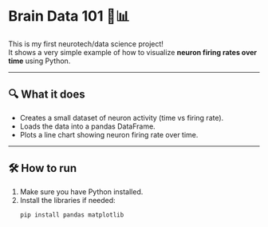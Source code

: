 # Brain Data 101 🧠📊  

This is my first neurotech/data science project!  
It shows a very simple example of how to visualize **neuron firing rates over time** using Python.  

---

## 🔍 What it does
- Creates a small dataset of neuron activity (time vs firing rate).  
- Loads the data into a pandas DataFrame.  
- Plots a line chart showing neuron firing rate over time.  

---

## 🛠 How to run
1. Make sure you have Python installed.  
2. Install the libraries if needed:  
   ```bash
   pip install pandas matplotlib
